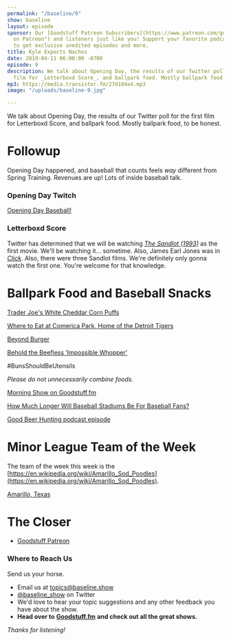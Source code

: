 ```yaml
---
permalink: "/baseline/9"
show: baseline
layout: episode
sponsor: Our [Goodstuff Patreon Subscribers](https://www.patreon.com/goodstuff "Goodstuff
  on Patreon") and listeners just like you! Support your favorite podcasts directly
  to get exclusive unedited episodes and more.
title: Kyle Expects Nachos
date: 2019-04-11 06:00:00 -0700
episode: 9
description: We talk about Opening Day, the results of our Twitter poll for the first
  film for _Letterboxd Score_, and ballpark food. Mostly ballpark food, to be honest.
mp3: https://media.transistor.fm/27d184e4.mp3
image: "/uploads/baseline-9.jpg"

---
```

We talk about Opening Day, the results of our Twitter poll for the first film for Letterboxd Score, and ballpark food. Mostly ballpark food, to be honest.

# Followup

Opening Day happened, and baseball that counts feels _way_ different from Spring Training. Revenues are up! Lots of inside baseball talk.

### Opening Day Twitch

[Opening Day Baseball!](https://www.twitch.tv/videos/402703838)

### Letterboxd Score

Twitter has determined that we will be watching [_The Sandlot (1993)_](https://letterboxd.com/film/the-sandlot/) as the first movie. We'll be watching it... sometime. Also, James Earl Jones was in [_Click_](https://en.wikipedia.org/wiki/Click_(2006_film)). Also, there were three Sandlot films. We're definitely only gonna watch the first one. You're welcome for that knowledge.

# Ballpark Food and Baseball Snacks

[Trader Joe's White Cheddar Corn Puffs](https://www.amazon.com/Trader-Worlds-Puffiest-White-Cheddar/dp/B077527KDP)

[Where to Eat at Comerica Park, Home of the Detroit Tigers](https://detroit.eater.com/2018/3/28/17169804/where-to-eat-comerica-park-detroit-tigers-best-food-stadium)

[Beyond Burger](https://www.beyondmeat.com/products/the-beyond-burger/)

[Behold the Beefless ‘Impossible Whopper’](https://www.nytimes.com/2019/04/01/technology/burger-king-impossible-whopper.html)

#BunsShouldBeUtensils

*Please do not unnecessarily combine foods.*

[Morning Show on Goodstuff.fm](https://goodstuff.fm/morningshow/)

[How Much Longer Will Baseball Stadiums Be For Baseball Fans?](https://deadspin.com/how-much-longer-will-baseball-stadiums-be-for-baseball-1833463105)

[Good Beer Hunting podcast episode](https://www.goodbeerhunting.com/gbh-podcast/2019/1/28/ep-205-brian-carriveau-of-bon-apptit-management-company)

# Minor League Team of the Week

The team of the week this week is the [https://en.wikipedia.org/wiki/Amarillo_Sod_Poodles](https://en.wikipedia.org/wiki/Amarillo_Sod_Poodles).

[Amarillo, Texas](https://en.wikipedia.org/wiki/Amarillo,_Texas)

# The Closer

* [Goodstuff Patreon](https://patreon.com/goodstuff)

### **Where to Reach Us**

Send us your horse.

* Email us at [topics@baseline.show](mailto:topics@baseline.show)
* [@baseline_show](https://twitter.com/baseline_show) on Twitter
* We'd love to hear your topic suggestions and any other feedback you have about the show.
* **Head over to** [**Goodstuff.fm**](http://goodstuff.fm/) **and check out all the great shows.**

_Thanks for listening!_